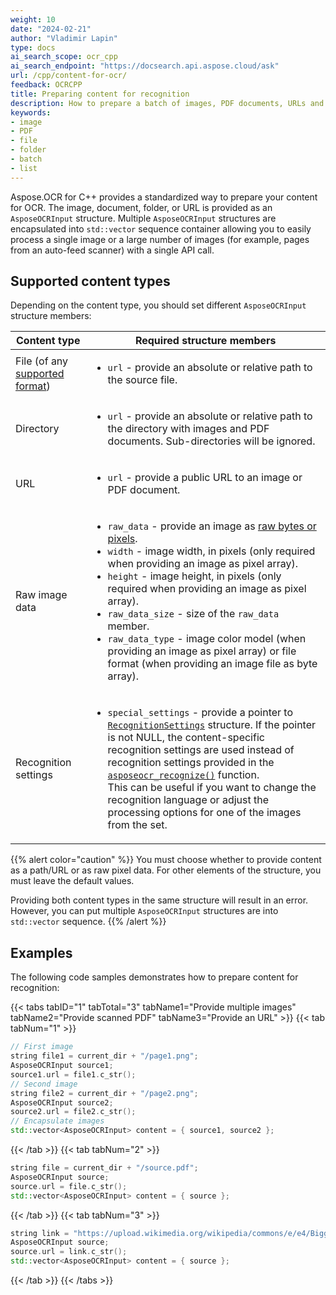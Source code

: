 ```yaml
---
weight: 10
date: "2024-02-21"
author: "Vladimir Lapin"
type: docs
ai_search_scope: ocr_cpp
ai_search_endpoint: "https://docsearch.api.aspose.cloud/ask"
url: /cpp/content-for-ocr/
feedback: OCRCPP
title: Preparing content for recognition
description: How to prepare a batch of images, PDF documents, URLs and other content for recognition.
keywords:
- image
- PDF
- file
- folder
- batch
- list
---
```


Aspose.OCR for C++ provides a standardized way to prepare your content for OCR. The image, document, folder, or URL is provided as an `AsposeOCRInput` structure. Multiple `AsposeOCRInput` structures are encapsulated into `std::vector` sequence container allowing you to easily process a single image or a large number of images (for example, pages from an auto-feed scanner) with a single API call.

## Supported content types

Depending on the content type, you should set different `AsposeOCRInput` structure members:

Content type | Required structure members
------------ | --------------------------
File (of any [supported format](/ocr/cpp/supported-file-formats/)) | <ul><li>`url` - provide an absolute or relative path to the source file.</li></ul>
Directory | <ul><li>`url` - provide an absolute or relative path to the directory with images and PDF documents. Sub-directories will be ignored.</li></ul>
URL | <ul><li>`url` - provide a public URL to an image or PDF document.</li></ul>
Raw image data | <ul><li>`raw_data` - provide an image as [raw bytes or pixels](/ocr/cpp/content-for-ocr/image-by-bytes/).</li><li>`width` - image width, in pixels (only required when providing an image as pixel array).</li><li>`height` - image height, in pixels (only required when providing an image as pixel array).</li><li>`raw_data_size` - size of the `raw_data` member.</li><li>`raw_data_type` - image color model (when providing an image as pixel array) or file format (when providing an image file as byte array).</li></ul>
Recognition settings | <ul><li>`special_settings` - provide a pointer to [`RecognitionSettings`](/ocr/cpp/settings/) structure. If the pointer is not NULL, the content-specific recognition settings are used instead of recognition settings provided in the [`asposeocr_recognize()`](/ocr/cpp/recognition/) function.<br />This can be useful if you want to change the recognition language or adjust the processing options for one of the images from the set.</li></ul>

{{% alert color="caution" %}}
You must choose whether to provide content as a path/URL or as raw pixel data. For other elements of the structure, you must leave the default values.

Providing both content types in the same structure will result in an error. However, you can put multiple `AsposeOCRInput` structures are into `std::vector` sequence.
{{% /alert %}}

## Examples

The following code samples demonstrates how to prepare content for recognition:

{{< tabs tabID="1" tabTotal="3" tabName1="Provide multiple images" tabName2="Provide scanned PDF" tabName3="Provide an URL" >}}
{{< tab tabNum="1" >}}
```cpp
// First image
string file1 = current_dir + "/page1.png";
AsposeOCRInput source1;
source1.url = file1.c_str();
// Second image
string file2 = current_dir + "/page2.png";
AsposeOCRInput source2;
source2.url = file2.c_str();
// Encapsulate images
std::vector<AsposeOCRInput> content = { source1, source2 };
```
{{< /tab >}}
{{< tab tabNum="2" >}}
```cpp
string file = current_dir + "/source.pdf";
AsposeOCRInput source;
source.url = file.c_str();
std::vector<AsposeOCRInput> content = { source };
```
{{< /tab >}}
{{< tab tabNum="3" >}}
```cpp
string link = "https://upload.wikimedia.org/wikipedia/commons/e/e4/Biggle_horse_book_%28Page_45%29_BHL23865068.jpg";
AsposeOCRInput source;
source.url = link.c_str();
std::vector<AsposeOCRInput> content = { source };
```
{{< /tab >}}
{{< /tabs >}}
